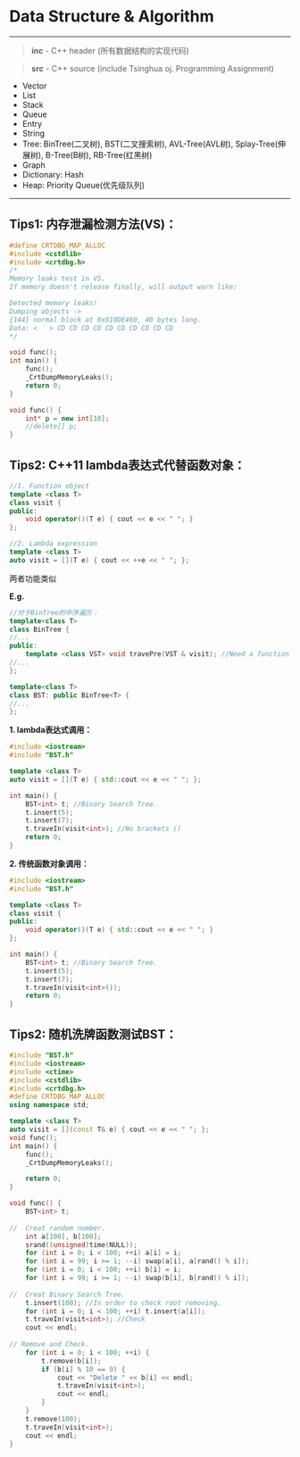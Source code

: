 ﻿# Data Structure & Algorithm

---

> **inc** - C++ header (所有数据结构的实现代码)

> **src** - C++ source (include Tsinghua oj. Programming Assignment)

* Vector
* List
* Stack
* Queue
* Entry
* String
* Tree: BinTree(二叉树), BST(二叉搜索树), AVL-Tree(AVL树), Splay-Tree(伸展树), B-Tree(B树), RB-Tree(红黑树)
* Graph
* Dictionary: Hash
* Heap: Priority Queue(优先级队列)

---

## Tips1: 内存泄漏检测方法(VS)：

```cpp
#define CRTDBG_MAP_ALLOC
#include <cstdlib>
#include <crtdbg.h>
/*
Memory leaks test in VS.
If memory doesn't release finally, will output warn like:

Detected memory leaks!
Dumping objects ->
{144} normal block at 0x010DE460, 40 bytes long.
Data: <   > CD CD CD CD CD CD CD CD CD CD
*/

void func();
int main() {
    func();
    _CrtDumpMemoryLeaks();
    return 0;
}

void func() {
    int* p = new int[10];
    //delete[] p;
}
```

## Tips2: C++11 lambda表达式代替函数对象：
```cpp
//1. Function object
template <class T>
class visit {
public:
    void operator()(T e) { cout << e << " "; }
};

//2. Lambda expression
template <class T>
auto visit = [](T e) { cout << ++e << " "; };
```
两者功能类似

**E.g.**
```cpp
//对于BinTree的中序遍历：
template<class T>
class BinTree {
//...
public:
    template <class VST> void travePre(VST & visit); //Need a function object.
//...
};

template<class T>
class BST: public BinTree<T> {
//...
};

```

**1. lambda表达式调用：**
```cpp
#include <iostream>
#include "BST.h"

template <class T>
auto visit = [](T e) { std::cout << e << " "; };

int main() {
    BST<int> t; //Binary Search Tree.
    t.insert(5);
    t.insert(7);
    t.traveIn(visit<int>); //No brackets ()
    return 0;
}
```

**2. 传统函数对象调用：**
```cpp
#include <iostream>
#include "BST.h"

template <class T>
class visit {
public:
    void operator()(T e) { std::cout << e << " "; }
};

int main() {
    BST<int> t; //Binary Search Tree.
    t.insert(5);
    t.insert(7);
    t.traveIn(visit<int>()); 
    return 0;
}

```
## Tips2: 随机洗牌函数测试BST：

```cpp
#include "BST.h"
#include <iostream>
#include <ctime>
#include <cstdlib>
#include <crtdbg.h>
#define CRTDBG_MAP_ALLOC
using namespace std;

template <class T>
auto visit = [](const T& e) { cout << e << " "; };
void func();
int main() {
    func();
    _CrtDumpMemoryLeaks();

    return 0;
}

void func() {
    BST<int> t;
    
//  Creat random number.
    int a[100], b[100];
    srand((unsigned)time(NULL));
    for (int i = 0; i < 100; ++i) a[i] = i;
    for (int i = 99; i >= 1; --i) swap(a[i], a[rand() % i]);
    for (int i = 0; i < 100; ++i) b[i] = i;
    for (int i = 99; i >= 1; --i) swap(b[i], b[rand() % i]);
    
//  Creat Binary Search Tree.
    t.insert(100); //In order to check root removing.
    for (int i = 0; i < 100; ++i) t.insert(a[i]);
    t.traveIn(visit<int>); //Check
    cout << endl;
    
// Remove and Check.    
    for (int i = 0; i < 100; ++i) {
        t.remove(b[i]);
        if (b[i] % 10 == 0) {
            cout << "Delete " << b[i] << endl;
            t.traveIn(visit<int>);
            cout << endl;
        }
    }
    t.remove(100);
    t.traveIn(visit<int>);
    cout << endl;
}
```
